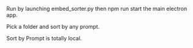 Run by launching embed_sorter.py then npm run start the main electron app.

Pick a folder and sort by any prompt.

Sort by Prompt is totally local.